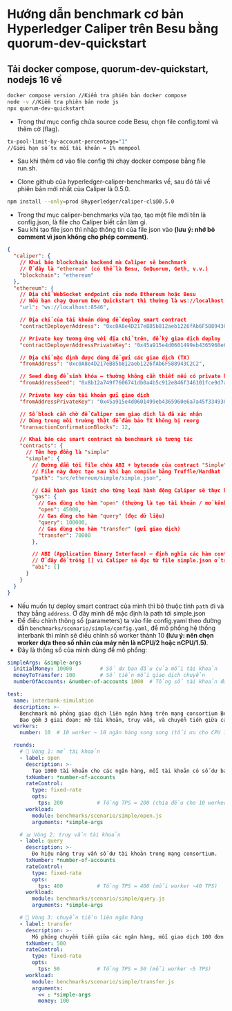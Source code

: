 # Hướng dẫn benchmark cơ bản Hyperledger Caliper trên Besu bằng quorum-dev-quickstart
## Tải docker compose, quorum-dev-quickstart, nodejs 16 về
```bash
docker compose version //Kiểm tra phiên bản docker compose
node -v //Kiểm tra phiên bản node js
npx quorum-dev-quickstart
```
* Trong thư mục config chứa source code Besu, chọn file config.toml và thêm cờ (flag).
```bash
tx-pool-limit-by-account-percentage="1" 
//Giới hạn số tx mỗi tài khoản = 1% mempool
```
* Sau khi thêm cờ vào file config thì chạy docker compose bằng file run.sh.

* Clone github của hyperledger-caliper-benchmarks về, sau đó tải về phiên bản mới nhất của Caliper là 0.5.0.
```bash
npm install --only=prod @hyperledger/caliper-cli@0.5.0
```
* Trong thư mục caliper-benchmarks vừa tạo, tạo một file mới tên là config.json, là file cho Caliper biết cần làm gì.
* Sau khi tạo file json thì nhập thông tin của file json vào **(lưu ý: nhớ bỏ comment vì json không cho phép comment)**.
```json
{
  "caliper": {
    // Khai báo blockchain backend mà Caliper sẽ benchmark
    // Ở đây là "ethereum" (có thể là Besu, GoQuorum, Geth, v.v.)
    "blockchain": "ethereum"
  },
  "ethereum": {
    // Địa chỉ WebSocket endpoint của node Ethereum hoặc Besu
    // Nếu bạn chạy Quorum Dev Quickstart thì thường là ws://localhost:8546
    "url": "ws://localhost:8546",

    // Địa chỉ của tài khoản dùng để deploy smart contract
    "contractDeployerAddress": "0xc0A8e4D217eB85b812aeb1226fAb6F588943C2C2",

    // Private key tương ứng với địa chỉ trên, để ký giao dịch deploy
    "contractDeployerAddressPrivateKey": "0x45a915e4d0601499eb4365960e6a7a45f33493093061116b197e3240065ff2d8",

    // Địa chỉ mặc định được dùng để gửi các giao dịch (TX)
    "fromAddress": "0xc0A8e4D217eB85b812aeb1226fAb6F588943C2C2",

    // Seed dùng để sinh khóa — thường không cần thiết nếu có private key
    "fromAddressSeed": "0x8b12a749f7606741db0a4b5c912e846f346101fce9d7a632431b0bae3fc9060",

    // Private key của tài khoản gửi giao dịch
    "fromAddressPrivateKey": "0x45a915e4d0601499eb4365960e6a7a45f33493093061116b197e3240065ff2d8",

    // Số block cần chờ để Caliper xem giao dịch là đã xác nhận
    // Dùng trong môi trường thật để đảm bảo TX không bị reorg
    "transactionConfirmationBlocks": 12,

    // Khai báo các smart contract mà benchmark sẽ tương tác
    "contracts": {
      // Tên hợp đồng là "simple"
      "simple": {
        // Đường dẫn tới file chứa ABI + bytecode của contract "Simple"
        // File này được tạo sau khi bạn compile bằng Truffle/Hardhat
        "path": "src/ethereum/simple/simple.json",

        // Cấu hình gas limit cho từng loại hành động Caliper sẽ thực hiện
        "gas": {
          // Gas dùng cho hàm "open" (thường là tạo tài khoản / mở kênh)
          "open": 45000,
          // Gas dùng cho hàm "query" (đọc dữ liệu)
          "query": 100000,
          // Gas dùng cho hàm "transfer" (gửi giao dịch)
          "transfer": 70000
        },

        // ABI (Application Binary Interface) — định nghĩa các hàm contract
        // Ở đây để trống [] vì Caliper sẽ đọc từ file simple.json ở trên
        "abi": []
      }
    }
  }
}
```
* Nếu muốn tự deploy smart contract của mình thì bỏ thuộc tính ```path``` đi và thay bằng ```address```. Ở đây mình để mặc định là path tới simple.json
* Để điều chỉnh thông số (parameters) ta vào file config.yaml theo đường dẫn ```benchmarks/scenario/simple/config.yaml```, để mô phổng hệ thống interbank thì mình sẽ điều chỉnh số worker thành 10 **(lưu ý: nên chọn worker dựa theo số nhân của máy nên là nCPU/2 hoặc nCPU/1.5)**.
* Đây là thông số của mình dùng để mô phổng:
```yaml
simpleArgs: &simple-args
  initialMoney: 10000         # Số dư ban đầu của mỗi tài khoản
  moneyToTransfer: 100        # Số tiền mỗi giao dịch chuyển
  numberOfAccounts: &number-of-accounts 1000  # Tổng số tài khoản được tạo

test:
  name: interbank-simulation
  description: >-
    Benchmark mô phỏng giao dịch liên ngân hàng trên mạng consortium Besu bằng Hyperledger Caliper.
    Bao gồm 3 giai đoạn: mở tài khoản, truy vấn, và chuyển tiền giữa các ngân hàng.
  workers:
    number: 10  # 10 worker ~ 10 ngân hàng song song (tối ưu cho CPU 16 nhân)

  rounds:
    # 🏦 Vòng 1: mở tài khoản
    - label: open
      description: >-
        Tạo 1000 tài khoản cho các ngân hàng, mỗi tài khoản có số dư ban đầu 10,000.
      txNumber: *number-of-accounts
      rateControl:
        type: fixed-rate
        opts:
          tps: 200           # Tổng TPS = 200 (chia đều cho 10 worker, mỗi worker ~20 TPS)
      workload:
        module: benchmarks/scenario/simple/open.js
        arguments: *simple-args

    # 📊 Vòng 2: truy vấn tài khoản
    - label: query
      description: >-
        Đo hiệu năng truy vấn số dư tài khoản trong mạng consortium.
      txNumber: *number-of-accounts
      rateControl:
        type: fixed-rate
        opts:
          tps: 400           # Tổng TPS = 400 (mỗi worker ~40 TPS)
      workload:
        module: benchmarks/scenario/simple/query.js
        arguments: *simple-args

    # 💸 Vòng 3: chuyển tiền liên ngân hàng
    - label: transfer
      description: >-
        Mô phỏng chuyển tiền giữa các ngân hàng, mỗi giao dịch 100 đơn vị tiền.
      txNumber: 500
      rateControl:
        type: fixed-rate
        opts:
          tps: 50            # Tổng TPS = 50 (mỗi worker ~5 TPS)
      workload:
        module: benchmarks/scenario/simple/transfer.js
        arguments:
          << : *simple-args
          money: 100
```